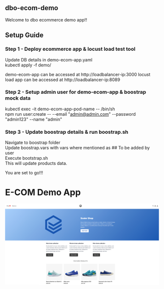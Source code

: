 ## dbo-ecom-demo

Welcome to dbo ecommerce demo app!!

## Setup Guide

### Step 1 - Deploy ecommerce app & locust load test tool

Update DB details in demo-ecom-app.yaml <br>
kubectl apply -f demo/

demo-ecom-app can be accessed at http://loadbalancer-ip:3000
locust load app can be accessed at http://loadbalancer-ip:8089 <br>


### Step 2 - Setup admin user for demo-ecom-app & boostrap mock data

kubectl exec -it demo-ecom-app-pod-name -- /bin/sh <br>
npm run user:create -- --email "admin@admin.com" --password "admin123" --name "admin" <br>


### Step 3 - Update boostrap details & run boostrap.sh

Navigate to boostrap folder <br>
Update boostrap.vars with vars where mentioned as ## To be added by user <br>
Execute bootstrap.sh <br>
This will update products data. <br>

You are set to go!!!

# E-COM Demo App
![Project Screenshot](readmeimages/app.png)